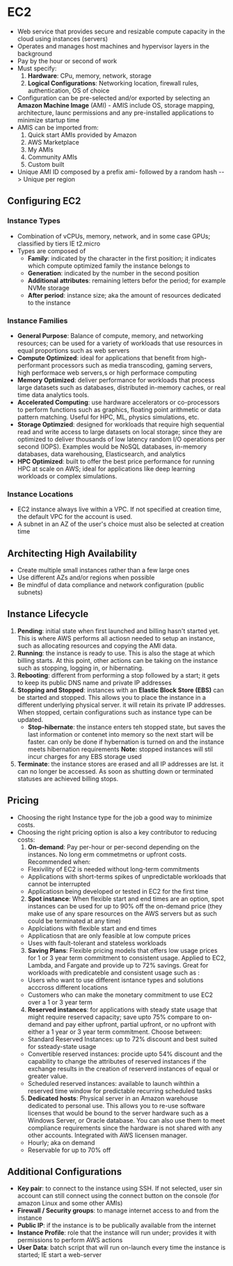 # EC2
* Web service that provides secure and resizable compute capacity in the cloud using instances (servers)
* Operates and manages host machines and hypervisor layers in the background
* Pay by the hour or second of work
* Must specify:
  1. **Hardware**: CPu, memory, network, storage
  2. **Logical Configurations**: Networking location, firewall rules, authentication, OS of choice
* Configuration can be pre-selected and/or exported by selecting an **Amazon Machine Image** (AMI) - AMIS include OS, storage mapping, architecture, launc permissions and any pre-installed applications to minimize startup time
* AMIS can be imported from:
  1. Quick start AMIs provided by Amazon
  2. AWS Marketplace
  3. My AMIs
  4. Community AMIs
  5. Custom built
* Unique AMI ID composed by a prefix ami- followed by a random hash --> Unique per region

## Configuring EC2
### Instance Types
* Combination of vCPUs, memory, network, and in some case GPUs; classified by tiers IE t2.micro
* Types are composed of
  * **Family**: indicated by the character in the first position; it indicates which compute optimized family the instance belongs to
  * **Generation**: indicated by the number in the second position
  * **Additional attributes**: remaining letters befor the period; for example NVMe storage
  * **After period**: instance size; aka the amount of resources dedicated to the instance
### Instance Families
* **General Purpose**: Balance of compute, memory, and networking resources; can be used for a variety of workloads that use resources in equal proportions such as web servers
* **Compute Optimized**: ideal for applications that benefit from high-performant processors such as media transcoding, gaming servers, high performace web servers,s or high performace computing
* **Memory Optimized**: deliver performance for workloads that process large datasets such as databases, distributed in-memory caches, or real time data analytics tools.
* **Accelerated Computing**: use hardware accelerators or co-processors to perform functions such as graphics, floating point arithmetic or data pattern matching. Useful for HPC, ML, physics simulations, etc.
* **Storage Optimzied**: designed for workloads that require high sequential read and write access to large datasets on local storage; since they are optimized to deliver thousands of low latency random I/O operations per second (IOPS). Examples would be NoSQL databases, in-memory databases, data warehousing, Elasticsearch, and analytics
* **HPC Optimized**: built to offer the best price performance for running HPC at scale on AWS; ideal for applications like deep learning workloads or complex simulations.

### Instance Locations
* EC2 instance always live within a VPC. If not specified at creation time, the default VPC for the account is used.
* A subnet in an AZ of the user's choice must also be selected at creation time

## Architecting High Availability
* Create multiple small instances rather than a few large ones
* Use different AZs and/or regions when possible
* Be mindful of data compliance and network configuration (public subnets)

## Instance Lifecycle
1. **Pending**: initial state when first launched and billing hasn't started yet. This is where AWS performs all actiosn needed to setup an instance, such as allocating resources and copying the AMI data.
2. **Running**: the instance is ready to use. This is also the stage at which billing starts. At this point, other actions can be taking on the instance such as stopping, logging in, or hibernating.
3. **Rebooting**: different from performing a stop followed by a start; it gets to keep its public DNS name and private IP addresses
4. **Stopping and Stopped**: instances with an **Elastic Block Store (EBS)** can be started and stopped. This allows you to place the instance in a different underlying physical server. it will retain its private IP addresses.
When stopped, certain configurations such as instance type can be updated.
   * **Stop-hibernate**: the instance enters teh stopped state, but saves the last information or contenet into memory so the next start will be faster. can only be done if hybernation is turned on and the instance meets hibernation requirements
**Note:** stopped instances will stil incur charges for any EBS storage used
5. **Terminate**: the instance stores are erased and all IP addresses are lst. it can no longer be accessed. As soon as shutting down or terminated statuses are achieved billing stops.

## Pricing
* Choosing the right Instance type for the job a good way to minimize costs.
* Choosing the right pricing option is also a key contributor to reducing costs:
  1. **On-demand**: Pay per-hour or per-second depending on the instances. No long erm commetmetns or upfront costs. Recommended when:
   * Flexivility of EC2 is needed without long-term commitments
   * Applications with short-terms spikes of unpredictable workloads that cannot be interrupted
   * Applicatiosn being developed or tested in EC2 for the first time
  2. **Spot instance**: When flexible start and end times are an option, spot instances can be used for up to 90% off the on-demand price (they make use of any spare resources on the AWS servers but as such could be terminated at any time)
    * Applciations with flexible start and end times
    * Applicatiosn that are only feasible at low compute prices
    * Uses with fault-tolerant and stateless workloads 
  3. **Saving Plans**: Flexible pricing models that offers low usage prices for 1 or 3 year term commitment to consistent usage. Applied to EC2, Lambda, and Fargate and provide up to 72% savings. Great for workloads with predicateble and consistent usage such as :
   * Users who want to use different isntance types and solutions acccross different locations
   * Customers who can make the monetary commitment to use EC2 over a 1 or 3 year term
  4. **Reserved instances**: for applications with steady state usage that might require reserved capacity; save upto 75% compare to on-demand and pay either upfront, partial upfront, or no upfront with either a 1 year or 3 year term commitment. Choose between:
   * Standard Reserved Instances: up to 72% discount and best suited for ssteady-state usage
   * Convertible reserved instances: procide upto 54% discount and the capability to change the attributes of reserved instances if the exchange results in the creation of reserverd instances of equal or greater value.
   * Scheduled reserved instances: available to launch wihthin a reserved time window for predictable recurring scheduled tasks
  5. **Dedicated hosts**: Physical server in an Amazon warehouse dedicated to personal use. This allows you to re-use software licenses that would be bound to the server hardware such as a Windows Server, or Oracle database. You can also use them to meet compliance requirements since the hardware is not shared with any other accounts. Integrated with AWS licensen manager.
    * Hourly; aka on demand
    * Reservable for up to 70% off

## Additional Configurations
* **Key pair**: to connect to the instance using SSH. If not selected, user sin account can still connect using the connect button on the console (for amazon Linux and some other AMIs)
* **Firewall / Security groups**:  to manage internet access to and from the instance
* **Public IP**: if the instance is to be publically available from the internet
* **Instance Profile**: role that the instance will run under; provides it with permissions to perform AWS actions
* **User Data**: batch script that will run on-launch every time the instance is started; IE start a web-server
